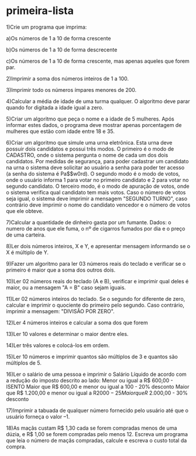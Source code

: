 # primeira-lista

1)Crie um programa que imprima:

a)Os números de 1 a 10 de forma crescente

b)Os números de 1 a 10 de forma descrecente

c)Os números de 1 a 10 de forma crescente, mas apenas aqueles que forem par.


2)Imprimir a soma dos números inteiros de 1 a 100.


3)Imprimir todo os números ímpares menores de 200.


4)Calcular a média de idade de uma turma qualquer. O algoritmo deve parar quando for
digitada a idade igual a zero.


5)Criar um algoritmo que peça o nome e a idade de 5 mulheres. Após informar estes dados,
o programa deve mostrar apenas porcentagem de mulheres que estão com idade entre 18 e
35.


6)Criar um algoritmo que simule uma urna eletrônica. Esta urna deve possuir dois
candidatos e possui três modos. O primeiro é o modo de CADASTRO, onde o sistema
pergunta o nome de cada um dos dois candidatos. Por medidas de segurança, para poder
cadastrar um candidato na urna o sistema deve solicitar ao usuário a senha para poder ter
acesso (a senha do sistema é Pa$$w0rd). O segundo modo é o modo de votos, onde o
usuário informa 1 para votar no primeiro candidato e 2 para votar no segundo candidato. O
terceiro modo, é o modo de apuração de votos, onde o sistema verifica qual candidato tem
mais votos. Caso o número de votos seja igual, o sistema deve imprimir a mensagem
"SEGUNDO TURNO", caso contrário deve imprimir o nome do candidato vencedor e o
número de votos que ele obteve.


7)Calcular a quantidade de dinheiro gasta por um fumante. Dados: o numero de anos que
ele fuma, o nº de cigarros fumados por dia e o preço de uma carteira.


8)Ler dois números inteiros, X e Y, e apresentar mensagem informando se o X é múltiplo de
Y.


9)Fazer um algoritmo para ler 03 números reais do teclado e verificar se o primeiro é maior
que a soma dos outros dois.


10)Ler 02 números reais do teclado (A e B), verificar e imprimir qual deles é maior, ou a
mensagem "A = B" caso sejam iguais.


11)Ler 02 números inteiros do teclado. Se o segundo for diferente de zero, calcular e
imprimir o quociente do primeiro pelo segundo. Caso contrário,
imprimir a mensagem: "DIVISÃO POR ZERO".


12)Ler 4 números inteiros e calcular a soma dos que forem


13)Ler 10 valores e determinar o maior dentre eles.


14)Ler três valores e colocá-los em ordem.


15)Ler 10 números e imprimir quantos são múltiplos de 3 e quantos são múltiplos de 5.


16)Ler o salário de uma pessoa e imprimir o Salário Líquido de acordo com a redução do
imposto descrito ao lado:
Menor ou igual a R$ 600,00 - ISENTO
Maior que R$ 600,00 e menor ou igual a 100 - 20% desconto
Maior que R$ 1.200,00 e menor ou igual a R$2000 - 25% desconto
Maior que R$ 2.000,00 - 30% desconto


17)Imprimir a tabuada de qualquer número fornecido pelo usuário até que o usuário forneça
o valor –1.


18)As maçãs custam R$ 1,30 cada se forem compradas menos de uma dúzia, e R$ 1,00 se
forem compradas pelo menos 12. Escreva um programa que leia o número de maçãs compradas,
calcule e escreva o custo total da compra.

